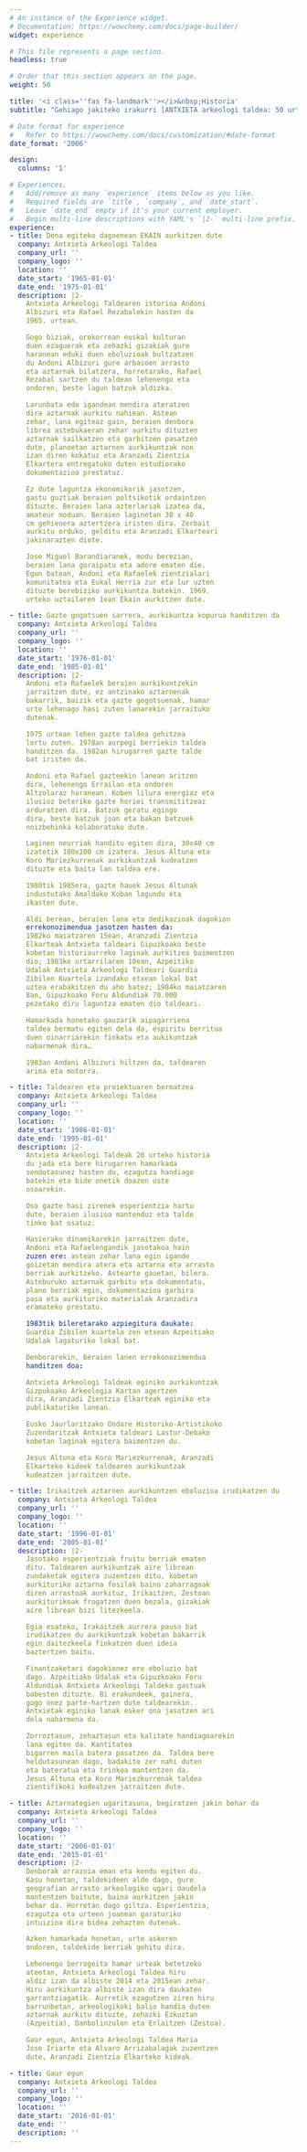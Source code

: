 ```yaml
---
# An instance of the Experience widget.
# Documentation: https://wowchemy.com/docs/page-builder/
widget: experience

# This file represents a page section.
headless: true

# Order that this section appears on the page.
weight: 50

title: '<i class=''fas fa-landmark''></i>&nbsp;Historia'
subtitle: "Gehiago jakiteko irakurri [ANTXIETA arkeologi taldea: 50 urte lanean gozatuz](uploads/ANTXIETA-50%20urte%20Liburua-Konprimiuta.pdf) liburua."

# Date format for experience
#   Refer to https://wowchemy.com/docs/customization/#date-format
date_format: '2006'

design:
  columns: '1'

# Experiences.
#   Add/remove as many `experience` items below as you like.
#   Required fields are `title`, `company`, and `date_start`.
#   Leave `date_end` empty if it's your current employer.
#   Begin multi-line descriptions with YAML's `|2-` multi-line prefix.
experience:
- title: Dena egiteko dagoenean EKAIN aurkitzen dute
  company: Antxieta Arkeologi Taldea
  company_url: ''
  company_logo: ''
  location: ''
  date_start: '1965-01-01'
  date_end: '1975-01-01'
  description: |2-
    Antxieta Arkeologi Taldearen istorioa Andoni
    Albizuri eta Rafael Rezabalekin hasten da
    1965. urtean.

    Gogo biziak, orokorrean euskal kulturan
    duen ezaguerak eta zehazki gizakiak gure
    haranean eduki duen eboluzioak bultzatzen
    du Andoni Albizuri gure arbasoen arrasto
    eta aztarnak bilatzera, horretarako, Rafael
    Rezabal sartzen du taldean lehenengo eta
    ondoren, beste lagun batzuk aldizka.

    Larunbata edo igandean mendira ateratzen
    dira aztarnak aurkitu nahiean. Astean
    zehar, lana egiteaz gain, beraien denbora
    librea astebukaeran zehar aurkitu dituzten
    aztarnak sailkatzen eta garbitzen pasatzen
    dute, planoetan aztarnen aurkikuntzak non
    izan diren kokatuz eta Aranzadi Zientzia
    Elkartera entregatuko duten estudiorako
    dokumentazioa prestatuz.

    Ez dute laguntza ekonomikorik jasotzen,
    gastu guztiak beraien poltsikotik ordaintzen
    dituzte. Beraien lana azterlariak izatea da,
    amateur moduan. Beraien laginetan 30 x 40
    cm gehienera aztertzera iristen dira. Zerbait
    aurkitu orduko, gelditu eta Aranzadi Elkarteari
    jakinarazten diote.

    Jose Miguel Barandiaranek, modu berezian,
    beraien lana goraipatu eta adore ematen die.
    Egun batean, Andoni eta Rafaelek zientzialari
    komunitatea eta Eukal Herria zur eta lur uzten
    dituzte berebiziko aurkikuntza batekin. 1969.
    urteko uztailaren 1ean Ekain aurkitzen dute.

- title: Gazte gogotsuen sarrera, aurkikuntza kopurua handitzen da
  company: Antxieta Arkeologi Taldea
  company_url: ''
  company_logo: ''
  location: ''
  date_start: '1976-01-01'
  date_end: '1985-01-01'
  description: |2-
    Andoni eta Rafaelek beraien aurkikuntzekin
    jarraitzen dute, ez antzinako aztarnenak
    bakarrik, baizik eta gazte gogotsuenak, hamar
    urte lehenago hasi zuten lanarekin jarraituko
    dutenak.

    1975 urtean lehen gazte taldea gehitzea
    lortu zuten. 1978an aurpegi berriekin taldea
    handitzen da. 1982an hirugarren gazte talde
    bat iristen da.

    Andoni eta Rafael gazteekin lanean aritzen
    dira, lehenengo Errailan eta ondoren
    Altzolaraz haranean. Koben lilura energiaz eta
    ilusioz beteriko gazte horiei transmititzeaz
    arduratzen dira. Batzuk geratu egingo
    dira, beste batzuk joan eta bakan batzuek
    noizbehinka kolaboratuko dute.

    Laginen neurriak handitu egiten dira, 30x40 cm
    izatetik 100x100 cm izatera. Jesus Altuna eta
    Koro Mariezkurrenak aurkikuntzak kudeatzen
    dituzte eta baita lan taldea ere.

    1980tik 1985era, gazte hauek Jesus Altunak
    industutako Amaldako Koban lagundu eta
    ikasten dute.

    Aldi berean, beraien lana eta dedikazioak dagokion
    errekonozimendua jasotzen hasten da:
    1982ko maiatzaren 15ean, Aranzadi Zientzia
    Elkarteak Antxieta taldeari Gipuzkoako beste
    kobetan historiaurreko laginak aurkitzea baimentzen
    dio; 1983ko urtarrilaren 10ean, Azpeitiko
    Udalak Antxieta Arkeologi Taldeari Guardia
    Zibilen Kuartela izandako etxean lokal bat
    uztea erabakitzen du aho batez; 1984ko maiatzaren
    8an, Gipuzkoako Foru Aldundiak 70.000
    pezetako diru laguntza ematen dio taldeari.

    Hamarkada honetako gauzarik aipagarriena
    taldea bermatu egiten dela da, espiritu berritua
    duen oinarriarekin finkatu eta aukikuntzak
    nabarmenak dira…

    1983an Andoni Albizuri hiltzen da, taldearen
    arima eta motorra.

- title: Taldearen eta proiektuaren bermatzea
  company: Antxieta Arkeologi Taldea
  company_url: ''
  company_logo: ''
  location: ''
  date_start: '1986-01-01'
  date_end: '1995-01-01'
  description: |2-
    Antxieta Arkeologi Taldeak 20 urteko historia
    du jada eta bere hirugarren hamarkada
    sendotasunez hasten du, ezagutza handiago
    batekin eta bide onetik doazen uste
    osoarekin.

    Oso gazte hasi zirenek esperientzia hartu
    dute, beraien ilusioa mantenduz eta talde
    tinko bat osatuz.

    Hasierako dinamikarekin jarraitzen dute,
    Andoni eta Rafaelengandik jasotakoa hain
    zuzen ere: astean zehar lana egin igande
    goizetan mendira atera eta aztarna eta arrasto
    berriak aurkitzeko. Astearte gauetan, bilera.
    Asteburuko aztarnak garbitu eta dokumentatu,
    plano berriak egin, dokumentazioa garbira
    pasa eta aurkituriko materialak Aranzadira
    eramateko prestatu.

    1983tik bileretarako azpiegitura daukate:
    Guardia Zibilen kuartela zen etxean Azpeitiako
    Udalak lagaturiko lokal bat.

    Denborarekin, beraien lanen errekonozimendua
    handitzen doa:

    Antxieta Arkeologi Taldeak eginiko aurkikuntzak
    Gizpukoako Arkeologia Kartan agertzen
    dira, Aranzadi Zientzia Elkarteak eginiko eta
    publikaturiko lanean.

    Eusko Jaurlaritzako Ondare Historiko-Artistikoko
    Zuzendaritzak Antxieta taldeari Lastur-Debako
    kobetan laginak egitera baimentzen du.

    Jesus Altuna eta Koro Mariezkurrenak, Aranzadi
    Elkarteko kideek taldearen aurkikuntzak
    kudeatzen jarraitzen dute.

- title: Irikaitzek aztarnen aurkikuntzen eboluzioa irudikatzen du
  company: Antxieta Arkeologi Taldea
  company_url: ''
  company_logo: ''
  location: ''
  date_start: '1996-01-01'
  date_end: '2005-01-01'
  description: |2-
    Jasotako esperientziak fruitu berriak ematen
    ditu. Taldearen aurkikuntzak aire librean
    zundaketak egitera zuzentzen ditu, kobetan
    aurkituriko aztarna fosilak baino zaharragoak
    diren arrastoak aurkituz, Irikaitzen, Zestoan
    aurkiturikoak frogatzen duen bezala, gizakiak
    aire librean bizi litezkeela.

    Egia esateko, Irakaitzek aurrera pauso bat
    irudikatzen du aurkikuntzak kobetan bakarrik
    egin daitezkeela finkatzen duen ideia
    baztertzen baitu.

    Finantzaketari dagokionez ere eboluzio bat
    dago. Azpeitiako Udalak eta Gipuzkoako Foru
    Aldundiak Antxieta Arkeologi Taldeko gastuak
    babesten dituzte. Bi erakundeek, gainera,
    gogo onez parte-hartzen dute taldearekin.
    Antxietak eginiko lanak esker ona jasotzen ari
    dela nabarmena da.

    Zorroztasun, zehaztasun eta kalitate handiagoarekin
    lana egiten da. Kantitatea
    bigarren maila batera pasatzen da. Taldea bere
    heldutasunean dago, badakite zer nahi duten
    eta bateratua eta trinkoa mantentzen da.
    Jesus Altuna eta Koro Mariezkurrenak taldea
    zientifikoki kudeatzen jarraitzen dute.

- title: Aztarnategien ugaritasuna, begiratzen jakin behar da
  company: Antxieta Arkeologi Taldea
  company_url: ''
  company_logo: ''
  location: ''
  date_start: '2006-01-01'
  date_end: '2015-01-01'
  description: |2-
    Denborak arrazoia eman eta kendu egiten du.
    Kasu honetan, taldekideen alde dago, gure
    geografian arrasto arkeologiko ugari daudela
    mantentzen baitute, baina aurkitzen jakin
    behar da. Horretan dago giltza. Esperientzia,
    ezagutza eta urteen joanean garaturiko
    intuizioa dira bidea zehazten dutenak.

    Azken hamarkada honetan, urte askoren
    ondoren, taldekide berriak gehitu dira.

    Lehenengo berrogeita hamar urteak betetzeko
    ateetan, Antxieta Arkeologi Taldea hiru
    aldiz izan da albiste 2014 eta 2015ean zehar.
    Hiru aurkikuntza albiste izan dira daukaten
    garrantziagatik. Aurretik ezagutzen ziren hiru
    barrunbetan, arkeologikoki balio handia duten
    aztarnak aurkitu dituzte, zehazki Ezkuztan
    (Azpeitia), Danbolinzulon eta Erlaitzen (Zestoa).

    Gaur egun, Antxieta Arkeologi Taldea Maria
    Jose Iriarte eta Alvaro Arrizabalagak zuzentzen
    dute, Aranzadi Zientzia Elkarteko kideak.

- title: Gaur egun
  company: Antxieta Arkeologi Taldea
  company_url: ''
  company_logo: ''
  location: ''
  date_start: '2016-01-01'
  date_end: ''
  description: ''
---
```

